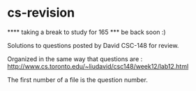 cs-revision
===========

**** taking a break to study for 165 *** be back soon :)


Solutions to questions posted by David CSC-148 for review. 

Organized in the same way that questions are : http://www.cs.toronto.edu/~liudavid/csc148/week12/lab12.html

The first number of a file is the question number.


